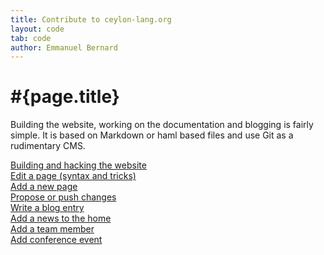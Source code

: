 ```yaml
---
title: Contribute to ceylon-lang.org  
layout: code
tab: code
author: Emmanuel Bernard
---
```

# #{page.title}

Building the website, working on the documentation and blogging is fairly simple. 
It is based on Markdown or haml based files and use Git as a rudimentary CMS.

[Building and hacking the website](/README)  
[Edit a page (syntax and tricks)](edit-page)  
[Add a new page](add-page)  
[Propose or push changes](push-change)  
[Write a blog entry](write-blog)  
[Add a news to the home](add-news)  
[Add a team member](add-team-member)  
[Add conference event](add-event)  